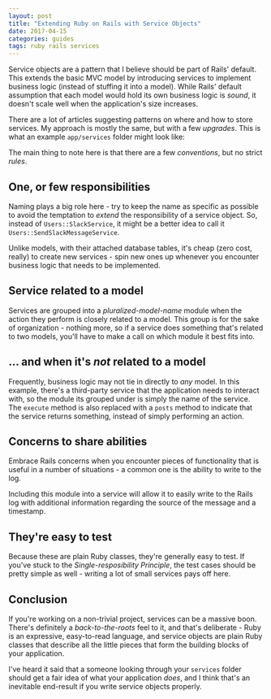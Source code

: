 ```yaml
---
layout: post
title: "Extending Ruby on Rails with Service Objects"
date: 2017-04-15
categories: guides
tags: ruby rails services
---
```


Service objects are a pattern that I believe should be part of Rails' default. This extends the basic MVC model by introducing services to implement business logic (instead of stuffing it into a model). While Rails' default assumption that each model would hold its own business logic is _sound_, it doesn't scale well when the application's size increases.

There are a lot of articles suggesting patterns on where and how to store services. My approach is mostly the same, but with a few _upgrades_. This is what an example `app/services` folder might look like:

<script src="https://gist.github.com/harigopal/c0b2ddb53f3b8e0d5875c00f33beda51.js"></script>

The main thing to note here is that there are a few _conventions_, but no strict _rules_.

## One, or few responsibilities

Naming plays a big role here - try to keep the name as specific as possible to avoid the temptation to _extend_ the responsibility of a service object. So, instead of `Users::SlackService`, it might be a better idea to call it `Users::SendSlackMessageService`.

Unlike models, with their attached database tables, it's cheap (zero cost, really) to create new services - spin new ones up whenever you encounter business logic that needs to be implemented.

## Service related to a model

<script src="https://gist.github.com/harigopal/7ebffe156a8239ccac5d7d256adefb2c.js"></script>

Services are grouped into a _pluralized-model-name_ module when the action they perform is closely related to a model. This group is for the sake of organization - nothing more, so if a service does something that's related to two models, you'll have to make a call on which module it best fits into.

## ... and when it's _not_ related to a model

<script src="https://gist.github.com/harigopal/5789ff9820bb7d86bd815654cd16c8b7.js"></script>

Frequently, business logic may not tie in directly to _any_ model. In this example, there's a third-party service that the application needs to interact with, so the module its grouped under is simply the name of the service. The `execute` method is also replaced with a `posts` method to indicate that the service returns something, instead of simply performing an action.

## Concerns to share abilities

Embrace Rails concerns when you encounter pieces of functionality that is useful in a number of situations - a common one is the ability to write to the log.

<script src="https://gist.github.com/harigopal/2d9d7ffeedbb360f70381559dbcb7766.js"></script>

Including this module into a service will allow it to easily write to the Rails log with additional information regarding the source of the message and a timestamp.

## They're easy to test

Because these are plain Ruby classes, they're generally easy to test. If you've stuck to the _Single-resposibility Principle_, the test cases should be pretty simple as well - writing a lot of small services pays off here.

## Conclusion

If you're working on a non-trivial project, services can be a massive boon. There's definitely a _back-to-the-roots_ feel to it, and that's deliberate - Ruby is an expressive, easy-to-read language, and service objects are plain Ruby classes that describe all the little pieces that form the building blocks of your application.

I've heard it said that a someone looking through your `services` folder should get a fair idea of what your application _does_, and I think that's an inevitable end-result if you write service objects properly.
